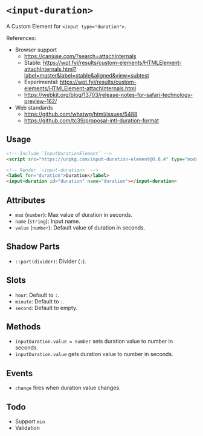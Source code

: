 # `<input-duration>`

A Custom Element for `<input type="duration">`.

References:

- Browser support
  - https://caniuse.com/?search=attachInternals
  - Stable: https://wpt.fyi/results/custom-elements/HTMLElement-attachInternals.html?label=master&label=stable&aligned&view=subtest
  - Experimental: https://wpt.fyi/results/custom-elements/HTMLElement-attachInternals.html
  - https://webkit.org/blog/13703/release-notes-for-safari-technology-preview-162/
- Web standards
  - https://github.com/whatwg/html/issues/5488
  - https://github.com/tc39/proposal-intl-duration-format

## Usage

```html
<!-- Include `InputDurationElement` -->
<script src="https://unpkg.com/input-duration-element@0.0.4" type="module"></script>

<!-- Render `<input-duration>` -->
<label for="duration">Duration</label>
<input-duration id="duration" name="duration"></input-duration>
```

## Attributes

- `max` (`number`): Max value of duration in seconds.
- `name` (`string`): Input name.
- `value` (`number`): Default value of duration in seconds.

## Shadow Parts

- `::part(divider)`: Divider (`:`).

## Slots

- `hour`: Default to `:`.
- `minute`: Default to `:`.
- `second`:  Default to empty.

## Methods

- `inputDuration.value = number` sets duration value to number in seconds.
- `inputDuration.value` gets duration value to number in seconds.

## Events

- `change` fires when duration value changes.

## Todo

- Support `min`
- Validation
